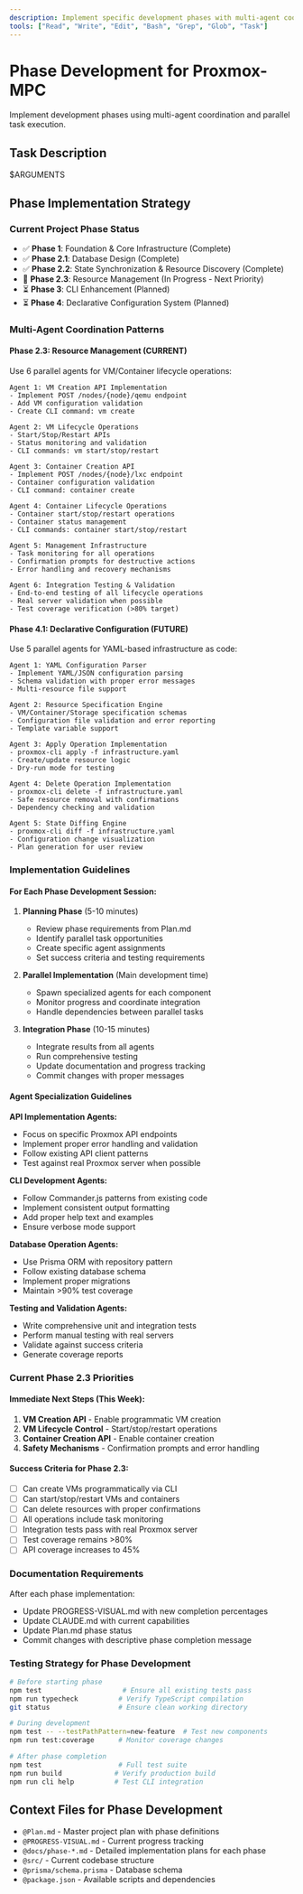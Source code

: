 ```yaml
---
description: Implement specific development phases with multi-agent coordination
tools: ["Read", "Write", "Edit", "Bash", "Grep", "Glob", "Task"]
---
```


# Phase Development for Proxmox-MPC

Implement development phases using multi-agent coordination and parallel task execution.

## Task Description
$ARGUMENTS

## Phase Implementation Strategy

### Current Project Phase Status
- ✅ **Phase 1**: Foundation & Core Infrastructure (Complete)
- ✅ **Phase 2.1**: Database Design (Complete) 
- ✅ **Phase 2.2**: State Synchronization & Resource Discovery (Complete)
- 🚧 **Phase 2.3**: Resource Management (In Progress - Next Priority)
- ⏳ **Phase 3**: CLI Enhancement (Planned)
- ⏳ **Phase 4**: Declarative Configuration System (Planned)

### Multi-Agent Coordination Patterns

#### Phase 2.3: Resource Management (CURRENT)
Use 6 parallel agents for VM/Container lifecycle operations:

```
Agent 1: VM Creation API Implementation
- Implement POST /nodes/{node}/qemu endpoint
- Add VM configuration validation
- Create CLI command: vm create

Agent 2: VM Lifecycle Operations  
- Start/Stop/Restart APIs
- Status monitoring and validation
- CLI commands: vm start/stop/restart

Agent 3: Container Creation API
- Implement POST /nodes/{node}/lxc endpoint
- Container configuration validation
- CLI command: container create

Agent 4: Container Lifecycle Operations
- Container start/stop/restart operations
- Container status management
- CLI commands: container start/stop/restart

Agent 5: Management Infrastructure
- Task monitoring for all operations
- Confirmation prompts for destructive actions
- Error handling and recovery mechanisms

Agent 6: Integration Testing & Validation
- End-to-end testing of all lifecycle operations
- Real server validation when possible
- Test coverage verification (>80% target)
```

#### Phase 4.1: Declarative Configuration (FUTURE)
Use 5 parallel agents for YAML-based infrastructure as code:

```
Agent 1: YAML Configuration Parser
- Implement YAML/JSON configuration parsing
- Schema validation with proper error messages
- Multi-resource file support

Agent 2: Resource Specification Engine
- VM/Container/Storage specification schemas
- Configuration file validation and error reporting
- Template variable support

Agent 3: Apply Operation Implementation
- proxmox-cli apply -f infrastructure.yaml
- Create/update resource logic
- Dry-run mode for testing

Agent 4: Delete Operation Implementation  
- proxmox-cli delete -f infrastructure.yaml
- Safe resource removal with confirmations
- Dependency checking and validation

Agent 5: State Diffing Engine
- proxmox-cli diff -f infrastructure.yaml
- Configuration change visualization
- Plan generation for user review
```

### Implementation Guidelines

#### For Each Phase Development Session:

1. **Planning Phase** (5-10 minutes)
   - Review phase requirements from Plan.md
   - Identify parallel task opportunities
   - Create specific agent assignments
   - Set success criteria and testing requirements

2. **Parallel Implementation** (Main development time)
   - Spawn specialized agents for each component
   - Monitor progress and coordinate integration
   - Handle dependencies between parallel tasks

3. **Integration Phase** (10-15 minutes)
   - Integrate results from all agents
   - Run comprehensive testing
   - Update documentation and progress tracking
   - Commit changes with proper messages

#### Agent Specialization Guidelines

**API Implementation Agents:**
- Focus on specific Proxmox API endpoints
- Implement proper error handling and validation
- Follow existing API client patterns
- Test against real Proxmox server when possible

**CLI Development Agents:**
- Follow Commander.js patterns from existing code
- Implement consistent output formatting
- Add proper help text and examples
- Ensure verbose mode support

**Database Operation Agents:**
- Use Prisma ORM with repository pattern
- Follow existing database schema
- Implement proper migrations
- Maintain >90% test coverage

**Testing and Validation Agents:**
- Write comprehensive unit and integration tests
- Perform manual testing with real servers
- Validate against success criteria
- Generate coverage reports

### Current Phase 2.3 Priorities

#### Immediate Next Steps (This Week):
1. **VM Creation API** - Enable programmatic VM creation
2. **VM Lifecycle Control** - Start/stop/restart operations
3. **Container Creation API** - Enable container creation
4. **Safety Mechanisms** - Confirmation prompts and error handling

#### Success Criteria for Phase 2.3:
- [ ] Can create VMs programmatically via CLI
- [ ] Can start/stop/restart VMs and containers
- [ ] Can delete resources with proper confirmations
- [ ] All operations include task monitoring
- [ ] Integration tests pass with real Proxmox server
- [ ] Test coverage remains >80%
- [ ] API coverage increases to 45%

### Documentation Requirements

After each phase implementation:
- Update PROGRESS-VISUAL.md with new completion percentages
- Update CLAUDE.md with current capabilities
- Update Plan.md phase status
- Commit changes with descriptive phase completion message

### Testing Strategy for Phase Development

```bash
# Before starting phase
npm test                    # Ensure all existing tests pass
npm run typecheck          # Verify TypeScript compilation
git status                 # Ensure clean working directory

# During development
npm test -- --testPathPattern=new-feature  # Test new components
npm run test:coverage      # Monitor coverage changes

# After phase completion
npm test                   # Full test suite
npm run build             # Verify production build
npm run cli help          # Test CLI integration
```

## Context Files for Phase Development
- `@Plan.md` - Master project plan with phase definitions
- `@PROGRESS-VISUAL.md` - Current progress tracking
- `@docs/phase-*.md` - Detailed implementation plans for each phase
- `@src/` - Current codebase structure
- `@prisma/schema.prisma` - Database schema
- `@package.json` - Available scripts and dependencies